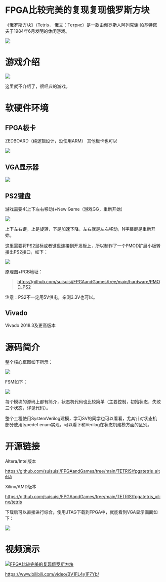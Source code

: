 # FPGA比较完美的复现复现俄罗斯方块

《俄罗斯方块》（Tetris， 俄文：Тетрис）是一款由俄罗斯人阿列克谢·帕基特诺夫于1984年6月发明的休闲游戏。


![](https://files.mdnice.com/user/17442/3c7bdb53-c36a-4746-ac06-ef19787acbe3.png)




# 游戏介绍


![](https://files.mdnice.com/user/17442/9d6e7747-addd-4654-953f-fc753333ef8e.png)


这里就不介绍了，很经典的游戏。

# 软硬件环境

## FPGA板卡

ZEDBOARD（纯逻辑设计，没使用ARM） 其他板卡也可以


![](https://files.mdnice.com/user/17442/e0991695-9fce-441f-b99e-647c1369bd9b.png)

## VGA显示器



![](https://files.mdnice.com/user/17442/58209cce-e996-4ad3-bf11-b8d3616a0a94.png)



## PS2键盘

游戏需要4(上下左右移动)+New Game（游戏GG，重新开始）


![](https://files.mdnice.com/user/17442/f8105be0-5566-46b0-b7b5-ee1f99d6f3cc.png)

上下左右键，上是旋转，下是加速下降，左右就是左右移动，N字幕键是重新开始。

这里需要将PS2鼠标或者键盘连接到开发板上，所以制作了一个PMOD扩展小板转接出PS2接口，如下：




![](https://files.mdnice.com/user/17442/82ae7437-90e6-4aad-b073-f1ab0de7e3e0.png)

原理图+PCB地址：

> https://github.com/suisuisi/FPGAandGames/tree/main/hardware/PMOD_PS2

注意：PS2不一定用5V供电，亲测3.3V也可以。

## Vivado

Vivado 2018.3及更高版本


# 源码简介

整个核心框图如下所示：


![](https://files.mdnice.com/user/17442/729a5b78-1aef-48ac-82b6-5677a6bc9a9d.png)


FSM如下：


![](https://files.mdnice.com/user/17442/e1cab3a9-8fcb-4f03-8fe1-768dc18a9af9.png)



每个模块的源码上都有简介，状态机代码也比较简单（主要控制，初始状态，失败三个状态，详见代码）。

整个工程使用SystemVerilog建模，学习SV的同学也可以看看，尤其针对状态机部分使用typedef enum实现，可以看下和Verilog在状态机建模方面的区别。

# 开源链接

Altera/Intel版本

https://github.com/suisuisi/FPGAandGames/tree/main/TETRIS/fpgatetris_altera

Xilinx/AMD版本

https://github.com/suisuisi/FPGAandGames/tree/main/TETRIS/fpgatetris_xilinx/tetris


下载后可以直接进行综合，使用JTAG下载到FPGA中，就能看到VGA显示画面如下：


![](https://files.mdnice.com/user/17442/39d08867-59b4-4f95-b158-d6c32f969f1e.jpg)





# 视频演示

[![FPGA比较完美的复现俄罗斯方块](https://github.com/suisuisi/FPGAandGames/blob/main/TETRIS/image/%E8%BF%90%E8%A1%8C%E7%94%BB%E9%9D%A2%20(3).jpg?raw=true)](https://www.bilibili.com/video/BV1FL4y1F7Yb/)

https://www.bilibili.com/video/BV1FL4y1F7Yb/



